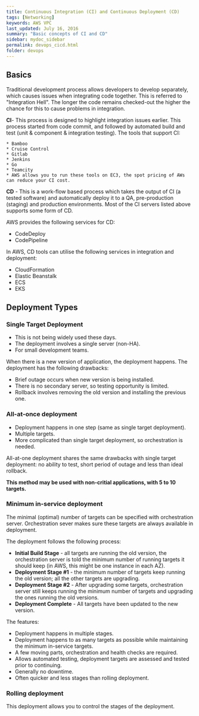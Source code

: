 ```yaml
---
title: Continuous Integration (CI) and Continuous Deployment (CD)
tags: [Networking]
keywords: AWS VPC
last_updated: July 16, 2016
summary: "Basic concepts of CI and CD"
sidebar: mydoc_sidebar
permalink: devops_cicd.html
folder: devops
---
```

## Basics
Traditional development process allows developers to develop separately, which causes issues when
integrating code together. This is referred to "Integration Hell". The longer the code remains checked-out
the higher the chance for this to cause problems in integration. 

**CI**- This process is designed to highlight integration issues earlier. This process started from code commit, and
    followed by automated build and test (unit & component & integration testing). The tools that support CI:
    
    * Bamboo
    * Cruise Control
    * Gitlab
    * Jenkins
    * Go
    * Teamcity
    * AWS allows you to run these tools on EC3, the spot pricing of AWs can reduce your CI cost.

**CD** - This is a work-flow based process which takes the output of CI (a tested software) and automatically
    deploy it to a QA, pre-production (staging) and production environments. Most of the CI servers 
    listed above supports some form of CD. 
    
AWS provides the following services for CD:

* CodeDeploy
* CodePipeline

In AWS, CD tools can utilise the following services in integration and deployment:

* CloudFormation
* Elastic Beanstalk
* ECS
* EKS

## Deployment Types
### Single Target Deployment
* This is not being widely used these days. 
* The deployment involves a single server (non-HA).
* For small development teams.

When there is a new version of application, the deployment happens. The deployment has the following drawbacks:
* Brief outage occurs when new version is being installed.
* There is no secondary server, so testing opportunity is limited. 
* Rollback involves removing the old version and installing the previous one. 

### All-at-once deployment
* Deployment happens in one step (same as single target deployment).
* Multiple targets.
* More complicated than single target deployment, so orchestration is needed. 

All-at-one deployment shares the same drawbacks with single target deployment: no ability to test, 
short period of outage and less than ideal rollback.

**This method may be used with non-critial applications, with 5 to 10 targets.**

### Minimum in-service deployment
The minimal (optimal) number of targets can be specified with orchestration server. Orchestration 
sever makes sure these targets are always available in deployment. 

The deployment follows the following process:
* **Initial Build Stage** - all targets are running the old version, the orchestration server is told the minimum number 
    of running targets it should keep (in AWS, this might be one instance in each AZ). 
* **Deployment Stage #1** - the minimum number of targets keep running the old version; all the other targets are upgrading.
* **Deployment Stage #2** - After upgrading some targets, orchestration server still keeps running the minimum number
    of targets and upgrading the ones running the old versions.  
* **Deployment Complete** - All targets have been updated to the new version.

The features:
* Deployment happens in multiple stages.
* Deployment happens to as many targets as possible while maintaining the minimum in-service targets. 
* A few moving parts, orchestration and health checks are required. 
* Allows automated testing, deployment targets are assessed and tested prior to continuing. 
* Generally no downtime. 
* Often quicker and less stages than rolling deployment. 

### Rolling deployment
This deployment allows you to control the stages of the deployment. 

